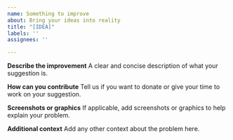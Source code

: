 ```yaml
---
name: Something to improve
about: Bring your ideas into reality
title: "[IDEA]"
labels: ''
assignees: ''

---
```


**Describe the improvement**
A clear and concise description of what your suggestion is.

**How can you contribute**
Tell us if you want to donate or give your time to work on your suggestion.

**Screenshots or graphics**
If applicable, add screenshots or graphics to help explain your problem.

**Additional context**
Add any other context about the problem here.
